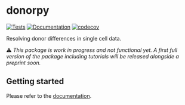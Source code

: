 # donorpy

[![Tests][badge-tests]][link-tests]
[![Documentation][badge-docs]][link-docs]
[![codecov](https://codecov.io/gh/d-j-k/donorpy/graph/badge.svg?token=06TKN4STJ2)](https://codecov.io/gh/d-j-k/donorpy)

[badge-tests]: https://img.shields.io/github/actions/workflow/status/d-j-k/donorpy/test.yaml?branch=main
[link-tests]: https://github.com/d-j-k/donorpy/actions/workflows/test.yml
[badge-docs]: https://img.shields.io/readthedocs/donorpy

Resolving donor differences in single cell data.

:warning: _This package is work in progress and not functional yet. A first full version of the package including tutorials will be released alongside a preprint soon._

## Getting started

Please refer to the [documentation][link-docs].

<!--
## Installation

You need to have Python 3.9 or newer installed on your system. If you don't have
Python installed, we recommend installing [Mambaforge](https://github.com/conda-forge/miniforge#mambaforge).


There are several alternative options to install donorpy:


1) Install the latest release of `donorpy` from `PyPI <https://pypi.org/project/donorpy/>`_:

```bash
pip install donorpy
```


Install the latest development version of `donorpy`:

```bash
pip install git+https://github.com/d-j-k/donorpy.git@main
```

## Release notes

See the [changelog][changelog].

## Contact

If you found a bug or have any issues with the package, please use the [issue tracker][issue-tracker].

## Citation

> t.b.a
-->

[scverse-discourse]: https://discourse.scverse.org/
[issue-tracker]: https://github.com/d-j-k/donorpy/issues
[changelog]: https://donorpy.readthedocs.io/en/latest/changelog.html
[link-docs]: https://donorpy.readthedocs.io
[link-api]: https://donorpy.readthedocs.io/en/latest/api.html
